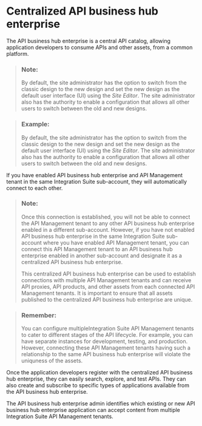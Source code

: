 <!-- loio38422de917ee40e1a47df0b368def295 -->

# Centralized API business hub enterprise 

The API business hub enterprise is a central API catalog, allowing application developers to consume APIs and other assets, from a common platform.

> ### Note:  
> By default, the site administrator has the option to switch from the classic design to the new design and set the new design as the default user interface \(UI\) using the *Site Editor*. The site administrator also has the authority to enable a configuration that allows all other users to switch between the old and new designs.

> ### Example:  
> By default, the site administrator has the option to switch from the classic design to the new design and set the new design as the default user interface \(UI\) using the *Site Editor*. The site administrator also has the authority to enable a configuration that allows all other users to switch between the old and new designs.

If you have enabled API business hub enterprise and API Management tenant in the same Integration Suite sub-account, they will automatically connect to each other.

> ### Note:  
> Once this connection is established, you will not be able to connect the API Management tenant to any other API business hub enterprise enabled in a different sub-account. However, if you have not enabled API business hub enterprise in the same Integration Suite sub-account where you have enabled API Management tenant, you can connect this API Management tenant to an API business hub enterprise enabled in another sub-account and designate it as a centralized API business hub enterprise.
> 
> This centralized API business hub enterprise can be used to establish connections with multiple API Management tenants and can receive API proxies, API products, and other assets from each connected API Management tenants. It is important to ensure that all assets published to the centralized API business hub enterprise are unique.

> ### Remember:  
> You can configure multipleIntegration Suite API Management tenants to cater to different stages of the API lifecycle. For example, you can have separate instances for development, testing, and production. However, connecting these API Management tenants having such a relationship to the same API business hub enterprise will violate the uniquness of the assets.

Once the application developers register with the centralized API business hub enterprise, they can easily search, explore, and test APIs. They can also create and subscribe to specific types of applications available from the API business hub enterprise.

The API business hub enterprise admin identifies which existing or new API business hub enterprise application can accept content from multiple Integration Suite API Management tenants.

